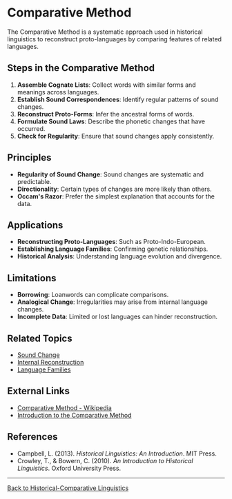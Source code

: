 # Comparative Method

The Comparative Method is a systematic approach used in historical linguistics to reconstruct proto-languages by comparing features of related languages.

## Steps in the Comparative Method

1. **Assemble Cognate Lists**: Collect words with similar forms and meanings across languages.
2. **Establish Sound Correspondences**: Identify regular patterns of sound changes.
3. **Reconstruct Proto-Forms**: Infer the ancestral forms of words.
4. **Formulate Sound Laws**: Describe the phonetic changes that have occurred.
5. **Check for Regularity**: Ensure that sound changes apply consistently.

## Principles

- **Regularity of Sound Change**: Sound changes are systematic and predictable.
- **Directionality**: Certain types of changes are more likely than others.
- **Occam's Razor**: Prefer the simplest explanation that accounts for the data.

## Applications

- **Reconstructing Proto-Languages**: Such as Proto-Indo-European.
- **Establishing Language Families**: Confirming genetic relationships.
- **Historical Analysis**: Understanding language evolution and divergence.

## Limitations

- **Borrowing**: Loanwords can complicate comparisons.
- **Analogical Change**: Irregularities may arise from internal language changes.
- **Incomplete Data**: Limited or lost languages can hinder reconstruction.

## Related Topics

- [Sound Change](Sound-Change.md)
- [Internal Reconstruction](Internal-Reconstruction.md)
- [Language Families](Language-Families.md)

## External Links

- [Comparative Method - Wikipedia](https://en.wikipedia.org/wiki/Comparative_method_(linguistics))
- [Introduction to the Comparative Method](https://www.uni-due.de/ELE/MethodsComparativeMethod.htm)

## References

- Campbell, L. (2013). *Historical Linguistics: An Introduction*. MIT Press.
- Crowley, T., & Bowern, C. (2010). *An Introduction to Historical Linguistics*. Oxford University Press.

---

[Back to Historical-Comparative Linguistics](README.md)
